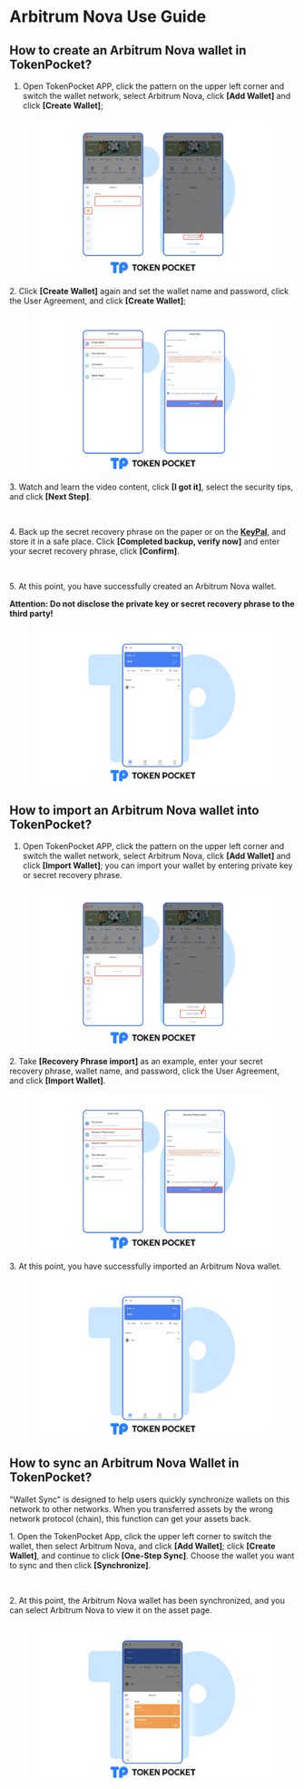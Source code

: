 # Arbitrum Nova Use Guide

## **How to create an** Arbitrum Nova **wallet in TokenPocket?** <a href="#how-to-create-an-etc-wallet-in-tokenpocket" id="how-to-create-an-etc-wallet-in-tokenpocket"></a>

1. Open TokenPocket APP, click the pattern on the upper left corner and switch the wallet network, select Arbitrum Nova, click **\[Add Wallet]** and click **\[Create Wallet]**;

<figure><img src="../../.gitbook/assets/nova en1.png" alt=""><figcaption></figcaption></figure>

2\. Click **\[Create Wallet]** again and set the wallet name and password, click the User Agreement, and click **\[Create Wallet]**;

<figure><img src="../../.gitbook/assets/nova en2.png" alt=""><figcaption></figcaption></figure>

3\. Watch and learn the video content, click **\[I got it]**, select the security tips, and click **\[Next Step]**.

<figure><img src="https://659607907-files.gitbook.io/~/files/v0/b/gitbook-x-prod.appspot.com/o/spaces%2F-MMJyYRLFVRsMrfcXuRV%2Fuploads%2FmVlqrOPB2L6BC9dVj31M%2Fho%20en3.png?alt=media&#x26;token=d4945c3e-9a98-4071-bf2f-53caf6380619" alt=""><figcaption></figcaption></figure>

4\. Back up the secret recovery phrase on the paper or on the [**KeyPal**](https://www.keypal.pro/en/), and store it in a safe place. Click **\[Completed backup, verify now]** and enter your secret recovery phrase, click **\[Confirm]**.

<figure><img src="https://659607907-files.gitbook.io/~/files/v0/b/gitbook-x-prod.appspot.com/o/spaces%2F-MMJyYRLFVRsMrfcXuRV%2Fuploads%2Fi0IR6TAZdRdVIFBEUo2V%2Fho%20en4.png?alt=media&#x26;token=c94d0c86-8e7b-417e-a830-31ba537ad9c5" alt=""><figcaption></figcaption></figure>

5\. At this point, you have successfully created an Arbitrum Nova wallet.

**Attention: Do not disclose the private key or secret recovery phrase to the third party!**

<figure><img src="../../.gitbook/assets/nova en3.png" alt=""><figcaption></figcaption></figure>

## **How to import an** Arbitrum Nova **wallet into TokenPocket?** <a href="#how-to-import-an-etc-wallet-into-tokenpocket" id="how-to-import-an-etc-wallet-into-tokenpocket"></a>

1. Open TokenPocket APP, click the pattern on the upper left corner and switch the wallet network, select Arbitrum Nova, click **\[Add Wallet]** and click **\[Import Wallet]**; you can import your wallet by entering private key or secret recovery phrase.

<figure><img src="../../.gitbook/assets/nova en4.png" alt=""><figcaption></figcaption></figure>

2\. Take **\[Recovery Phrase import]** as an example, enter your secret recovery phrase, wallet name, and password, click the User Agreement, and click **\[Import Wallet]**.

<figure><img src="../../.gitbook/assets/nova en5.png" alt=""><figcaption></figcaption></figure>

3\. At this point, you have successfully imported an Arbitrum Nova wallet.​​

<figure><img src="../../.gitbook/assets/nova en3.png" alt=""><figcaption></figcaption></figure>

## **How to sync an** Arbitrum Nova **Wallet in TokenPocket?** <a href="#how-to-sync-an-etc-wallet-in-tokenpocket" id="how-to-sync-an-etc-wallet-in-tokenpocket"></a>

"Wallet Sync" is designed to help users quickly synchronize wallets on this network to other networks. When you transferred assets by the wrong network protocol (chain), this function can get your assets back.

1\. Open the TokenPocket App, click the upper left corner to switch the wallet, then select Arbitrum Nova, and click **\[Add Wallet]**; click **\[Create Wallet]**, and continue to click **\[One-Step Sync]**. Choose the wallet you want to sync and then click **\[Synchronize]**.

<figure><img src="https://659607907-files.gitbook.io/~/files/v0/b/gitbook-x-prod.appspot.com/o/spaces%2F-MMJyYRLFVRsMrfcXuRV%2Fuploads%2F4QahbITyq7PPTfjjdCtI%2Fho%20en9.png?alt=media&#x26;token=e28ea31a-04f2-4a92-a56b-5aeb81c38183" alt=""><figcaption></figcaption></figure>

2\. At this point, the Arbitrum Nova wallet has been synchronized, and you can select Arbitrum Nova to view it on the asset page.

<figure><img src="../../.gitbook/assets/nova en7.png" alt=""><figcaption></figcaption></figure>
